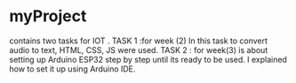 # myProject
contains two tasks for IOT .
TASK 1 :for week (2)  In this task to convert audio to text, HTML, CSS, JS were used.
TASK 2 : for week(3) is about setting up Arduino ESP32 step by step until its ready to be used. I explained how to set it up using Arduino IDE.
